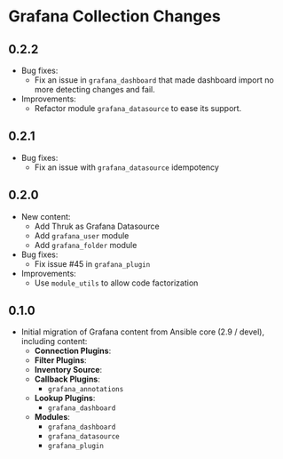 # Grafana Collection Changes

## 0.2.2
  - Bug fixes:
    - Fix an issue in `grafana_dashboard` that made dashboard import no more detecting changes and fail.
  - Improvements:
    - Refactor module `grafana_datasource` to ease its support.

## 0.2.1
  - Bug fixes:
    - Fix an issue with `grafana_datasource` idempotency

## 0.2.0
  - New content:
    - Add Thruk as Grafana Datasource
    - Add `grafana_user` module
    - Add `grafana_folder` module
  - Bug fixes:
    - Fix issue #45 in `grafana_plugin`
  - Improvements:
    - Use `module_utils` to allow code factorization

## 0.1.0
  - Initial migration of Grafana content from Ansible core (2.9 / devel), including content:
    - **Connection Plugins**:
    - **Filter Plugins**:
    - **Inventory Source**:
    - **Callback Plugins**:
      - `grafana_annotations`
    - **Lookup Plugins**:
      - `grafana_dashboard`
    - **Modules**:
      - `grafana_dashboard`
      - `grafana_datasource`
      - `grafana_plugin`
